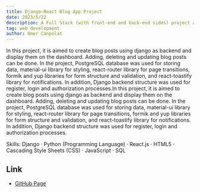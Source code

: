 ```yaml
---
title: Django-React Blog App Project
date: 2023/5/22
description: A Full Stack (with front-end and back-end sides) project about a blog app.
tag: web development
author: Omer Canpolat
---
```



In this project, it is aimed to create blog posts using django as backend and display them on the dashboard. Adding, deleting and updating blog posts can be done. In the project, PostgreSQL database was used for storing data, material-ui library for styling, react-router library for page transitions, formik and yup libraries for form structure and validation, and react-toastify library for notifications. In addition, Django backend structure was used for register, login and authorization processes.In this project, it is aimed to create blog posts using django as backend and display them on the dashboard. Adding, deleting and updating blog posts can be done. In the project, PostgreSQL database was used for storing data, material-ui library for styling, react-router library for page transitions, formik and yup libraries for form structure and validation, and react-toastify library for notifications. In addition, Django backend structure was used for register, login and authorization processes.

Skills: Django · Python (Programming Language) · React.js · HTML5 · Cascading Style Sheets (CSS) · JavaScript · SQL

## Link

- [GitHub Page](https://github.com/omercanpolat/017-ToDoAPP_FullStack-Project/)
